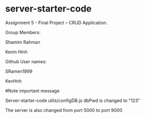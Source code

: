 # server-starter-code

Assignment 5 - Final Project – CRUD Application.

Group Members:

Shamim Rahman

Kevin Hinh

Github User names:

SRamen1999

KevHnh

#Note important message

Server-starter-code utils/configDB.js dbPwd is changed to "123"

The server is also changed from port 5000 to port 9000
